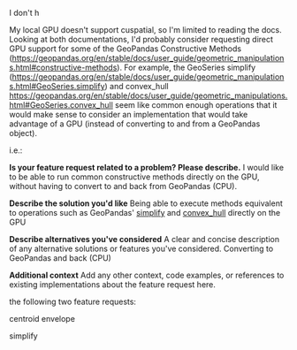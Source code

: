 I don't h

My local GPU doesn't support cuspatial, so I'm limited to reading the docs.
Looking at both documentations, I'd probably consider requesting direct GPU support for some of the GeoPandas Constructive Methods (https://geopandas.org/en/stable/docs/user_guide/geometric_manipulations.html#constructive-methods). For example, the GeoSeries simplify (https://geopandas.org/en/stable/docs/user_guide/geometric_manipulations.html#GeoSeries.simplify) and convex_hull https://geopandas.org/en/stable/docs/user_guide/geometric_manipulations.html#GeoSeries.convex_hull seem like common enough operations that it would make sense to consider an implementation that would take advantage of a GPU (instead of converting to and from a GeoPandas object).

i.e.:

**Is your feature request related to a problem? Please describe.**
I would like to be able to run common constructive methods directly on the GPU, without having to convert to and back from GeoPandas (CPU).

**Describe the solution you'd like**
Being able to execute methods equivalent to operations such as GeoPandas' [simplify](https://geopandas.org/en/stable/docs/user_guide/geometric_manipulations.html#GeoSeries.simplify) and [convex_hull](https://geopandas.org/en/stable/docs/user_guide/geometric_manipulations.html#GeoSeries.convex_hull) directly on the GPU

**Describe alternatives you've considered**
A clear and concise description of any alternative solutions or features you've considered.
Converting to GeoPandas and back (CPU)

**Additional context**
Add any other context, code examples, or references to existing implementations about the feature request here.





the following two feature requests: 

centroid
envelope


simplify
